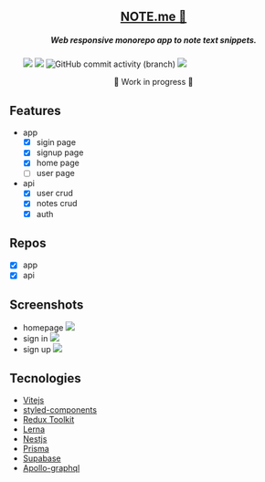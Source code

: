 <div align="center">
  <a href="https://noteme-web.vercel.app"><h2>NOTE.me 📖</h2></a>
  <h5>Web responsive monorepo app to note text snippets.</h5>
</div>

<ul>  
  <img src="https://img.shields.io/badge/version-1.00-green"/>
  <img src="https://img.shields.io/badge/licence-MIT-green"/>    
  <img alt="GitHub commit activity (branch)" src="https://img.shields.io/github/commit-activity/m/luizfbalves/noteme/dev">
  <img src="https://img.shields.io/github/last-commit/luizfbalves/noteme"/>  
</ul>

<div align="center">
  🚧 Work in progress 🚧
</div>

## Features
- app
  - [x] sigin page
  - [x] signup page
  - [x] home page
  - [ ] user page
- api
  - [x] user crud
  - [x] notes crud
  - [x] auth

## Repos
- [x] app
- [X] api

## Screenshots
- homepage
  <img src="https://i.imgur.com/HxjFfkT.png"/>
- sign in
  <img src="https://i.imgur.com/lwUf474.png"/>
- sign up
  <img src="https://i.imgur.com/WHFnjOm.png"/>

## Tecnologies
<ul>
  <li> 
    <a href="https://vitejs.dev/">Vitejs</a></br>
  </li>
  <li>   
    <a href="https://styled-components.com/docs">styled-components</a></br>
  </li>
  <li> 
    <a href="https://redux-toolkit.js.org/">Redux Toolkit</a></br>
  </li>
  <li> 
    <a href="https://lerna.js.org/">Lerna</a></br>
  </li>  
  <li>
    <a href="https://docs.nestjs.com/">Nestjs</a></br>
  </li>
  <li>
    <a href="https://www.prisma.io/">Prisma</a></br>
  </li>
  <li>
    <a href="https://supabase.com/">Supabase</a></br>
  </li>
  <li>
    <a href="https://www.apollographql.com/">Apollo-graphql</a></br>
  </li>
  </li>
</ul>
